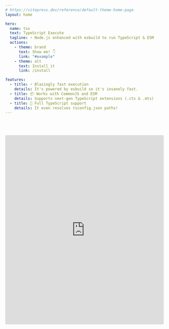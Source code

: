 ```yaml
---
# https://vitepress.dev/reference/default-theme-home-page
layout: home

hero:
  name: tsx
  text: TypeScript Execute
  tagline: ⚡ Node.js enhanced with esbuild to run TypeScript & ESM
  actions:
    - theme: brand
      text: Show me! 👇
      link: "#example"
    - theme: alt
      text: Install it
      link: /install

features:
  - title: ⚡ Blazingly fast execution
    details: It's powered by esbuild so it's insanely fast.
  - title: 📦 Works with CommonJS and ESM
    details: Supports next-gen TypeScript extensions (.cts & .mts)
  - title: 📘 Full TypeScript support
    details: It even resolves tsconfig.json paths!
---
```


<div id="example" align="center" style="margin-top: 4rem;">
  <iframe
    src="https://stackblitz.com/github/jcbhmr/tsx/tree/add-docs-site/docs/stackblitz?embed=1&file=index.ts&hideExplorer=1&hideNavigation=1&view=editor"
    style="max-width: 1000px; width: 100%; height: 600px; border: 0; border-radius: 4px; overflow: hidden;"
    frameborder="0"
  ></iframe>
</div>
